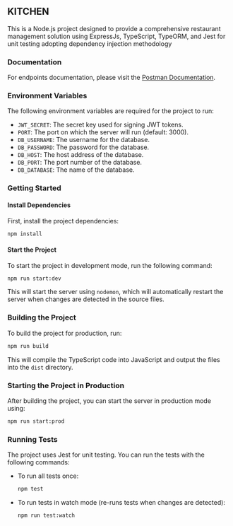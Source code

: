 ## KITCHEN

This is a Node.js project designed to provide a comprehensive restaurant management solution using ExpressJs, TypeScript, TypeORM, and Jest for unit testing adopting dependency injection methodology

### Documentation

For endpoints documentation, please visit the [Postman Documentation](https://documenter.getpostman.com/view/25518294/2sA3drGu5Q).

### Environment Variables

The following environment variables are required for the project to run:

- `JWT_SECRET`: The secret key used for signing JWT tokens.
- `PORT`: The port on which the server will run (default: 3000).
- `DB_USERNAME`: The username for the database.
- `DB_PASSWORD`: The password for the database.
- `DB_HOST`: The host address of the database.
- `DB_PORT`: The port number of the database.
- `DB_DATABASE`: The name of the database.

### Getting Started

#### Install Dependencies

First, install the project dependencies:

```sh
npm install
```

#### Start the Project

To start the project in development mode, run the following command:

```sh
npm run start:dev
```

This will start the server using `nodemon`, which will automatically restart the server when changes are detected in the source files.

### Building the Project

To build the project for production, run:

```sh
npm run build
```

This will compile the TypeScript code into JavaScript and output the files into the `dist` directory.

### Starting the Project in Production

After building the project, you can start the server in production mode using:

```sh
npm run start:prod
```

### Running Tests

The project uses Jest for unit testing. You can run the tests with the following commands:

- To run all tests once:

  ```sh
  npm test
  ```

- To run tests in watch mode (re-runs tests when changes are detected):

  ```sh
  npm run test:watch
  ```
